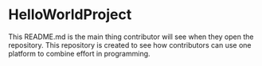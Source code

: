 # HelloWorldProject

This README.md is the main thing contributor will see when they open the repository. 
This repository is created to see how contributors can use one platform to combine effort in programming.
